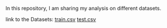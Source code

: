 In this repository, I am sharing my analysis on different datasets.

link to the Datasets:
[train.csv](https://github.com/user-attachments/files/17058824/train.csv)
[test.csv](https://github.com/user-attachments/files/17058825/test.csv)
